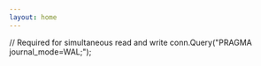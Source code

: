 ```yaml
---
layout: home
---
```


// Required for simultaneous read and write
conn.Query("PRAGMA journal_mode=WAL;"); 
